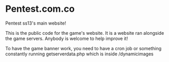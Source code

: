# Pentest.com.co
Pentest ss13's main website! 

This is the public code for the game's website. It is a website ran alongside the game servers. Anybody is welcome to help improve it!

To have the game banner work, you need to have a cron job or something constantly running getserverdata.php which is inside /dynamicimages
